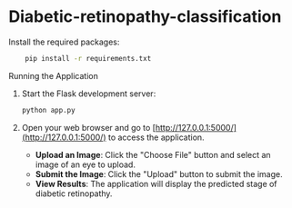 # Diabetic-retinopathy-classification

Install the required packages:
```bash
    pip install -r requirements.txt
```
Running the Application

1. Start the Flask development server:

    ```bash
    python app.py
    ```
2. Open your web browser and go to [http://127.0.0.1:5000/](http://127.0.0.1:5000/) to access the application.
   - **Upload an Image**: Click the "Choose File" button and select an image of an eye to upload.
   - **Submit the Image**: Click the "Upload" button to submit the image.
   - **View Results**: The application will display the predicted stage of diabetic retinopathy.
